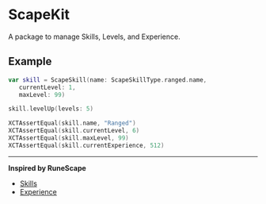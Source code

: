 # ScapeKit

A package to manage Skills, Levels, and Experience.

## Example

```swift
var skill = ScapeSkill(name: ScapeSkillType.ranged.name,
   currentLevel: 1,
   maxLevel: 99)

skill.levelUp(levels: 5)

XCTAssertEqual(skill.name, "Ranged")
XCTAssertEqual(skill.currentLevel, 6)
XCTAssertEqual(skill.maxLevel, 99)
XCTAssertEqual(skill.currentExperience, 512)
```

***

**Inspired by RuneScape**

- [Skills](https://oldschool.runescape.wiki/w/Skills)
- [Experience](https://oldschool.runescape.wiki/w/Experience)